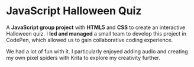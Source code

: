 # JavaScript Halloween Quiz
A **JavaScript group project** with **HTML5** and **CSS** to create an interactive Halloween quiz. I **led and managed** a small team to develop this project in CodePen, which allowed us to gain collaborative coding experience.

We had a lot of fun with it. I particularly enjoyed adding audio and creating my own pixel spiders with Krita to explore my creativity further.
